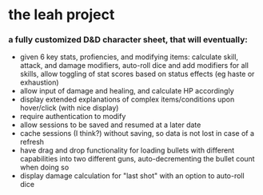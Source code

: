 # the leah project
### a fully customized D&D character sheet, that will eventually:
* given 6 key stats, profiencies, and modifying items: calculate skill, attack, and damage modifiers, auto-roll dice and add modifiers for all skills, allow toggling of stat scores based on status effects (eg haste or exhaustion)
* allow input of damage and healing, and calculate HP accordingly
* display extended explanations of complex items/conditions upon hover/click (with nice display)
* require authentication to modify
* allow sessions to be saved and resumed at a later date
* cache sessions (I think?) without saving, so data is not lost in case of a refresh
* have drag and drop functionality for loading bullets with different capabilities into two different guns, auto-decrementing the bullet count when doing so
* display damage calculation for "last shot" with an option to auto-roll dice 
